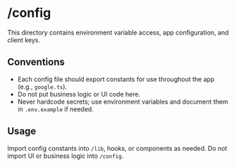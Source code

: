 # /config

This directory contains environment variable access, app configuration, and client keys.

## Conventions
- Each config file should export constants for use throughout the app (e.g., `google.ts`).
- Do not put business logic or UI code here.
- Never hardcode secrets; use environment variables and document them in `.env.example` if needed.

## Usage
Import config constants into `/lib`, hooks, or components as needed. Do not import UI or business logic into `/config`. 